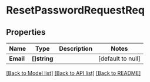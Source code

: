 # ResetPasswordRequestReq

## Properties
Name | Type | Description | Notes
------------ | ------------- | ------------- | -------------
**Email** | **[]string** |  | [default to null]

[[Back to Model list]](../README.md#documentation-for-models) [[Back to API list]](../README.md#documentation-for-api-endpoints) [[Back to README]](../README.md)


